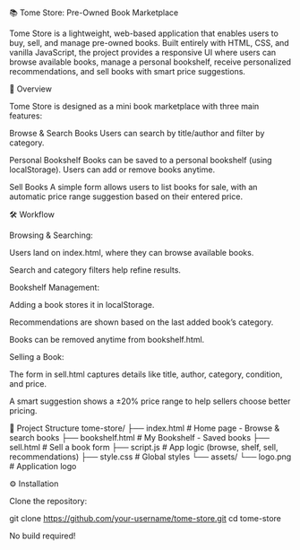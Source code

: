 📚 Tome Store: Pre-Owned Book Marketplace

Tome Store is a lightweight, web-based application that enables users to buy, sell, and manage pre-owned books. Built entirely with HTML, CSS, and vanilla JavaScript, the project provides a responsive UI where users can browse available books, manage a personal bookshelf, receive personalized recommendations, and sell books with smart price suggestions.

📖 Overview

Tome Store is designed as a mini book marketplace with three main features:

Browse & Search Books
Users can search by title/author and filter by category.

Personal Bookshelf
Books can be saved to a personal bookshelf (using localStorage). Users can add or remove books anytime.

Sell Books
A simple form allows users to list books for sale, with an automatic price range suggestion based on their entered price.

🛠 Workflow

Browsing & Searching:

Users land on index.html, where they can browse available books.

Search and category filters help refine results.

Bookshelf Management:

Adding a book stores it in localStorage.

Recommendations are shown based on the last added book’s category.

Books can be removed anytime from bookshelf.html.

Selling a Book:

The form in sell.html captures details like title, author, category, condition, and price.

A smart suggestion shows a ±20% price range to help sellers choose better pricing.

📂 Project Structure
tome-store/
├── index.html        # Home page - Browse & search books
├── bookshelf.html    # My Bookshelf - Saved books
├── sell.html         # Sell a book form
├── script.js         # App logic (browse, shelf, sell, recommendations)
├── style.css         # Global styles
└── assets/
    └── logo.png      # Application logo

⚙️ Installation

Clone the repository:

git clone https://github.com/your-username/tome-store.git
cd tome-store


No build required!
